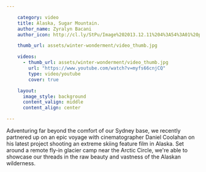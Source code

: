 ```yaml
---

    category: video
    title: Alaska, Sugar Mountain.
    author_name: Zyralyn Bacani
    author_icon: http://cl.ly/StPu/Image%202013.12.11%204%3A54%3A01%20pm.png

    thumb_url: assets/winter-wonderment/video_thumb.jpg

    videos:
      - thumb_url: assets/winter-wonderment/video_thumb.jpg
        url: "https://www.youtube.com/watch?v=myfs66cnjCQ"
        type: video/youtube
        cover: true

    layout:
      image_style: background
      content_valign: middle
      content_align: center

---
```


Adventuring far beyond the comfort of our Sydney base, we recently partnered up on an epic voyage with cinematographer Daniel Coolahan on his latest project shooting an extreme skiing feature film in Alaska. Set around a remote fly-in glacier camp near the Arctic Circle, we're able to showcase our threads in the raw beauty and vastness of the Alaskan wilderness.
